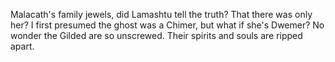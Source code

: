 Malacath's family jewels, did Lamashtu tell the truth? That there was only her? I first presumed the ghost was a Chimer, but what if she's Dwemer? 
No wonder the Gilded are so unscrewed. Their spirits and souls are ripped apart.
